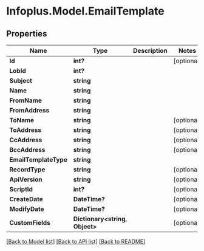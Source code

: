 # Infoplus.Model.EmailTemplate
## Properties

Name | Type | Description | Notes
------------ | ------------- | ------------- | -------------
**Id** | **int?** |  | [optional] 
**LobId** | **int?** |  | 
**Subject** | **string** |  | 
**Name** | **string** |  | 
**FromName** | **string** |  | 
**FromAddress** | **string** |  | 
**ToName** | **string** |  | [optional] 
**ToAddress** | **string** |  | [optional] 
**CcAddress** | **string** |  | [optional] 
**BccAddress** | **string** |  | [optional] 
**EmailTemplateType** | **string** |  | 
**RecordType** | **string** |  | [optional] 
**ApiVersion** | **string** |  | [optional] 
**ScriptId** | **int?** |  | [optional] 
**CreateDate** | **DateTime?** |  | [optional] 
**ModifyDate** | **DateTime?** |  | [optional] 
**CustomFields** | **Dictionary&lt;string, Object&gt;** |  | [optional] 

[[Back to Model list]](../README.md#documentation-for-models) [[Back to API list]](../README.md#documentation-for-api-endpoints) [[Back to README]](../README.md)

